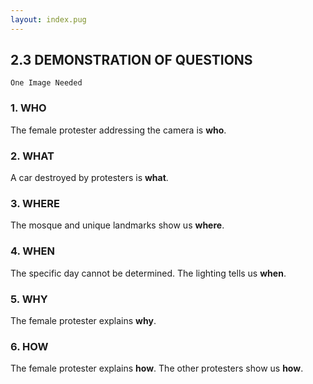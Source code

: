 ```yaml
---
layout: index.pug
---
```

## 2.3 DEMONSTRATION OF QUESTIONS

```
One Image Needed
```

### 1. WHO
The female protester addressing the camera is **who**.

### 2. WHAT
A car destroyed by protesters is **what**.

### 3. WHERE
The mosque and unique landmarks show us **where**.

### 4. WHEN
The specific day cannot be determined. The lighting tells us **when**.

### 5. WHY
The female protester explains **why**.

### 6. HOW
The female protester explains **how**. The other protesters show us **how**.
